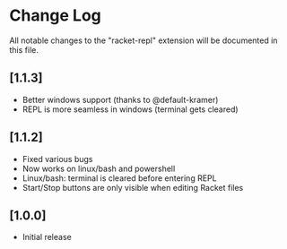 # Change Log
All notable changes to the "racket-repl" extension will be documented in this file.

## [1.1.3]
- Better windows support (thanks to @default-kramer) 
- REPL is more seamless in windows (terminal gets cleared)

## [1.1.2]
- Fixed various bugs
- Now works on linux/bash and powershell
- Linux/bash: terminal is cleared before entering REPL
- Start/Stop buttons are only visible when editing Racket files

## [1.0.0]
- Initial release
